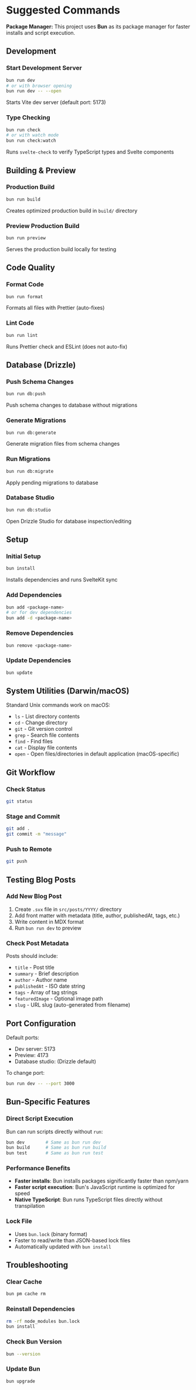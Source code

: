 # Suggested Commands

**Package Manager:** This project uses **Bun** as its package manager for faster installs and script execution.

## Development

### Start Development Server
```bash
bun run dev
# or with browser opening
bun run dev -- --open
```
Starts Vite dev server (default port: 5173)

### Type Checking
```bash
bun run check
# or with watch mode
bun run check:watch
```
Runs `svelte-check` to verify TypeScript types and Svelte components

## Building & Preview

### Production Build
```bash
bun run build
```
Creates optimized production build in `build/` directory

### Preview Production Build
```bash
bun run preview
```
Serves the production build locally for testing

## Code Quality

### Format Code
```bash
bun run format
```
Formats all files with Prettier (auto-fixes)

### Lint Code
```bash
bun run lint
```
Runs Prettier check and ESLint (does not auto-fix)

## Database (Drizzle)

### Push Schema Changes
```bash
bun run db:push
```
Push schema changes to database without migrations

### Generate Migrations
```bash
bun run db:generate
```
Generate migration files from schema changes

### Run Migrations
```bash
bun run db:migrate
```
Apply pending migrations to database

### Database Studio
```bash
bun run db:studio
```
Open Drizzle Studio for database inspection/editing

## Setup

### Initial Setup
```bash
bun install
```
Installs dependencies and runs SvelteKit sync

### Add Dependencies
```bash
bun add <package-name>
# or for dev dependencies
bun add -d <package-name>
```

### Remove Dependencies
```bash
bun remove <package-name>
```

### Update Dependencies
```bash
bun update
```

## System Utilities (Darwin/macOS)

Standard Unix commands work on macOS:
- `ls` - List directory contents
- `cd` - Change directory
- `git` - Git version control
- `grep` - Search file contents
- `find` - Find files
- `cat` - Display file contents
- `open` - Open files/directories in default application (macOS-specific)

## Git Workflow

### Check Status
```bash
git status
```

### Stage and Commit
```bash
git add .
git commit -m "message"
```

### Push to Remote
```bash
git push
```

## Testing Blog Posts

### Add New Blog Post
1. Create `.svx` file in `src/posts/YYYY/` directory
2. Add front matter with metadata (title, author, publishedAt, tags, etc.)
3. Write content in MDX format
4. Run `bun run dev` to preview

### Check Post Metadata
Posts should include:
- `title` - Post title
- `summary` - Brief description
- `author` - Author name
- `publishedAt` - ISO date string
- `tags` - Array of tag strings
- `featuredImage` - Optional image path
- `slug` - URL slug (auto-generated from filename)

## Port Configuration

Default ports:
- Dev server: 5173
- Preview: 4173
- Database studio: (Drizzle default)

To change port:
```bash
bun run dev -- --port 3000
```

## Bun-Specific Features

### Direct Script Execution
Bun can run scripts directly without `run`:
```bash
bun dev        # Same as bun run dev
bun build      # Same as bun run build
bun test       # Same as bun run test
```

### Performance Benefits
- **Faster installs**: Bun installs packages significantly faster than npm/yarn
- **Faster script execution**: Bun's JavaScript runtime is optimized for speed
- **Native TypeScript**: Bun runs TypeScript files directly without transpilation

### Lock File
- Uses `bun.lock` (binary format)
- Faster to read/write than JSON-based lock files
- Automatically updated with `bun install`

## Troubleshooting

### Clear Cache
```bash
bun pm cache rm
```

### Reinstall Dependencies
```bash
rm -rf node_modules bun.lock
bun install
```

### Check Bun Version
```bash
bun --version
```

### Update Bun
```bash
bun upgrade
```